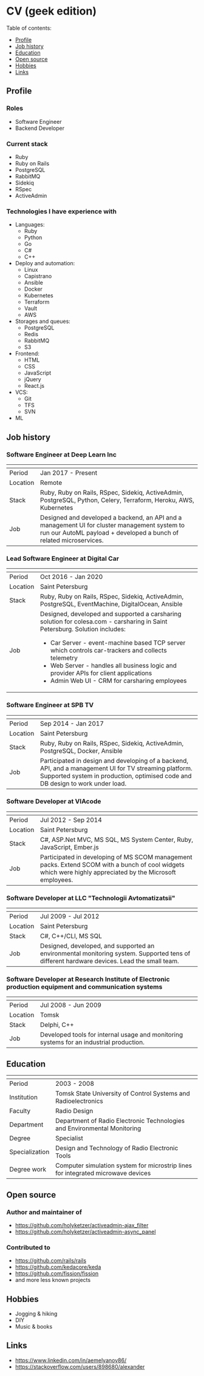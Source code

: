 # CV (geek edition)

Table of contents:

- [Profile](#profile)
- [Job history](#job-history)
- [Education](#education)
- [Open source](#open-source)
- [Hobbies](#hobbies)
- [Links](#links)

## Profile

### Roles

* Software Engineer
* Backend Developer

### Current stack

* Ruby    
* Ruby on Rails   
* PostgreSQL
* RabbitMQ
* Sidekiq
* RSpec 
* ActiveAdmin

### Technologies I have experience with

* Languages:
    * Ruby
    * Python
    * Go
    * C#
    * C++
* Deploy and automation:
    * Linux
    * Capistrano
    * Ansible
    * Docker
    * Kubernetes
    * Terraform
    * Vault
    * AWS
* Storages and queues:
    * PostgreSQL
    * Redis
    * RabbitMQ
    * S3
* Frontend:
    * HTML
    * CSS
    * JavaScript
    * jQuery
    * React.js
* VCS:
    * Git
    * TFS
    * SVN
* ML 

## Job history

### Software Engineer at Deep Learn Inc

<span> | <span>
------------ | -------------
Period | Jan 2017 - Present
Location | Remote
Stack | Ruby, Ruby on Rails, RSpec, Sidekiq, ActiveAdmin, PostgreSQL, Python, Celery, Terraform, Heroku, AWS, Kubernetes
Job | Designed and developed a backend, an API and a management UI for cluster management system to run our AutoML payload + developed a bunch of related microservices.

### Lead Software Engineer at Digital Car

<span> | <span>
------------ | -------------
Period | Oct 2016 - Jan 2020
Location | Saint Petersburg
Stack | Ruby, Ruby on Rails, RSpec, Sidekiq, ActiveAdmin, PostgreSQL, EventMachine, DigitalOcean, Ansible
Job | Designed, developed and supported a carsharing solution for colesa.com - carsharing in Saint Petersburg. Solution includes: <ul><li>Car Server - event-machine based TCP server which controls car-trackers and collects telemetry</li><li>Web Server - handles all business logic and provider APIs for client applications</li><li>Admin Web UI - CRM for carsharing employees</li></ul>

### Software Engineer at SPB TV

<span> | <span>
------------ | -------------
Period | Sep 2014 - Jan 2017
Location | Saint Petersburg
Stack | Ruby, Ruby on Rails, RSpec, Sidekiq, ActiveAdmin, PostgreSQL, Docker, Ansible
Job | Participated in design and developing of a backend, API, and a management UI for TV streaming platform. Supported system in production, optimised code and DB design to work under load.

### Software Developer at VIAcode

<span> | <span>
------------ | -------------
Period | Jul 2012 - Sep 2014
Location | Saint Petersburg
Stack | C#, ASP.Net MVC, MS SQL, MS System Center, Ruby, JavaScript, Ember.js
Job | Participated in developing of MS SCOM management packs. Extend SCOM with a bunch of cool widgets which were highly appreciated by the Microsoft employees.

### Software Developer at LLC "Technologii Avtomatizatsii"

<span> | <span>
------------ | -------------
Period | Jul 2009 - Jul 2012
Location | Saint Petersburg
Stack | C#, C++/CLI, MS SQL
Job | Designed, developed, and supported an environmental monitoring system. Supported tens of different hardware devices. Lead the small team.

### Software Developer at Research Institute of Electronic production equipment and communication systems

<span> | <span>
------------ | -------------
Period |  Jul 2008 - Jun 2009
Location | Tomsk
Stack | Delphi, C++
Job | Developed tools for internal usage and monitoring systems for an industrial production.

## Education

<span> | <span>
------------ | -------------
Period |  2003 - 2008
Institution | Tomsk State University of Control Systems and Radioelectronics
Faculty | Radio Design
Department | Department of Radio Electronic Technologies and Environmental Monitoring
Degree | Specialist
Specialization | Design and Technology of Radio Electronic Tools
Degree work | Computer simulation system for microstrip lines for integrated microwave devices

## Open source

### Author and maintainer of

- https://github.com/holyketzer/activeadmin-ajax_filter
- https://github.com/holyketzer/activeadmin-async_panel

### Contributed to 

- https://github.com/rails/rails
- https://github.com/kedacore/keda
- https://github.com/fission/fission
- and more less known projects

## Hobbies

- Jogging & hiking
- DIY
- Music & books

## Links

- https://www.linkedin.com/in/aemelyanov86/
- https://stackoverflow.com/users/898680/alexander
